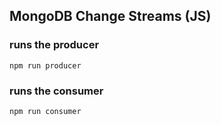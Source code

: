 ## MongoDB Change Streams (JS)

### runs the producer

```
npm run producer
```

### runs the consumer

```
npm run consumer
```
